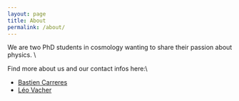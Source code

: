 ```yaml
---
layout: page
title: About
permalink: /about/
---
```


We are two PhD students in cosmology wanting to share their passion about physics. \

Find more about us and our contact infos here:\

- [Bastien Carreres](https://college-doctoral.univ-amu.fr/fr/inscrit/12309)
- [Léo Vacher](https://leovacher.github.io/LeoVacher/)